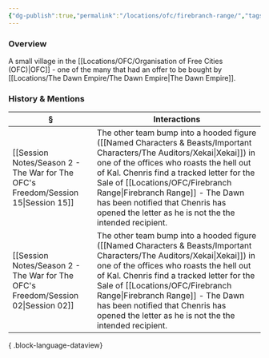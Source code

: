 ```yaml
---
{"dg-publish":true,"permalink":"/locations/ofc/firebranch-range/","tags":["Discovered"],"updated":"2025-07-31T14:15:45.121+01:00"}
---
```


### Overview
A small village in the [[Locations/OFC/Organisation of Free Cities (OFC)\|OFC]] - one of the many that had an offer to be bought by [[Locations/The Dawn Empire/The Dawn Empire\|The Dawn Empire]].

### History & Mentions
| §                                                                                    | Interactions                                                                                                                                                                                                                                                                            |
| ------------------------------------------------------------------------------------ | --------------------------------------------------------------------------------------------------------------------------------------------------------------------------------------------------------------------------------------------------------------------------------------- |
| [[Session Notes/Season 2 - The War for The OFC's Freedom/Session 15\|Session 15]] | The other team bump into a hooded figure ([[Named Characters & Beasts/Important Characters/The Auditors/Xekai\|Xekai]]) in one of the offices who roasts the hell out of Kal. Chenris find a tracked letter for the Sale of [[Locations/OFC/Firebranch Range\|Firebranch Range]] - The Dawn has been notified that Chenris has opened the letter as he is not the  the intended recipient. |
| [[Session Notes/Season 2 - The War for The OFC's Freedom/Session 02\|Session 02]] | The other team bump into a hooded figure ([[Named Characters & Beasts/Important Characters/The Auditors/Xekai\|Xekai]]) in one of the offices who roasts the hell out of Kal. Chenris find a tracked letter for the Sale of [[Locations/OFC/Firebranch Range\|Firebranch Range]] - The Dawn has been notified that Chenris has opened the letter as he is not the  the intended recipient. |

{ .block-language-dataview}